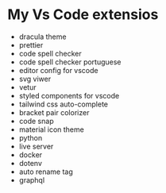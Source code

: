 # My Vs Code extensios
- dracula theme
- prettier
- code spell checker 
- code spell checker portuguese
- editor config for vscode
- svg viwer
- vetur
- styled components for vscode
- tailwind css auto-complete
- bracket pair colorizer 
- code snap 
- material icon theme
- python
- live server
- docker
- dotenv
- auto rename tag
- graphql
